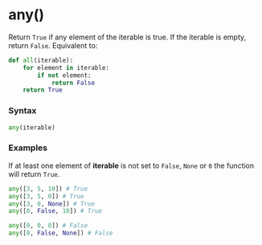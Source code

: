# any()

Return `True` if any element of the iterable is true. If the iterable is empty, return `False`. Equivalent to:
```python
def all(iterable):
    for element in iterable:
        if not element:
            return False
    return True
```

### Syntax
```python
any(iterable)
```

### Examples
If at least one element of **iterable** is not set to `False`, `None` or `0` the function will return `True`.

```python
any([3, 5, 10]) # True
any([3, 5, 0]) # True
any([3, 0, None]) # True
any([0, False, 10]) # True

any([0, 0, 0]) # False
any([0, False, None]) # False
```
